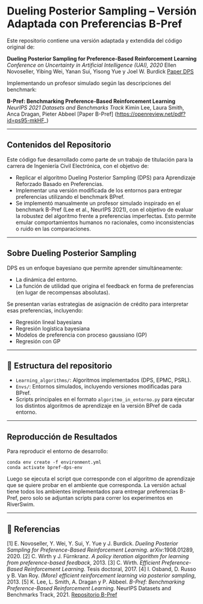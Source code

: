 # Dueling Posterior Sampling – Versión Adaptada con Preferencias B-Pref

Este repositorio contiene una versión adaptada y extendida del código original de:

**Dueling Posterior Sampling for Preference-Based Reinforcement Learning**
*Conference on Uncertainty in Artificial Intelligence (UAI), 2020*
Ellen Novoseller, Yibing Wei, Yanan Sui, Yisong Yue y Joel W. Burdick
[Paper DPS](https://arxiv.org/abs/1908.01289)

Implementando un profesor simulado según las descripciones del benchmark:

**B-Pref: Benchmarking Preference-Based Reinforcement Learning**
*NeurIPS 2021 Datasets and Benchmarks Track*
Kimin Lee, Laura Smith, Anca Dragan, Pieter Abbeel
[Paper B-Pref] (https://openreview.net/pdf?id=ps95-mkHF_)

---

## Contenidos del Repositorio

Este código fue desarrollado como parte de un trabajo de titulación para la carrera de Ingeniería Civil Electrónica, con el objetivo de:

* Replicar el algoritmo Dueling Posterior Sampling (DPS) para Aprendizaje Reforzado Basado en Preferencias.
* Implementar una versión modificada de los entornos para entregar preferencias utilizando el benchmark BPref.
* Se implementó manualmente un profesor simulado inspirado en el benchmark B-Pref (Lee et al., NeurIPS 2021), con el objetivo de evaluar la robustez del algoritmo frente a preferencias imperfectas. Esto permite emular comportamientos humanos no racionales, como inconsistencias o ruido en las comparaciones.

---

## Sobre Dueling Posterior Sampling

DPS es un enfoque bayesiano que permite aprender simultáneamente:

* La dinámica del entorno.
* La función de utilidad que origina el feedback en forma de preferencias (en lugar de recompensas absolutas).

Se presentan varias estrategias de asignación de crédito para interpretar esas preferencias, incluyendo:

* Regresión lineal bayesiana
* Regresión logística bayesiana
* Modelos de preferencia con proceso gaussiano (GP)
* Regresión con GP

---

## 📁 Estructura del repositorio

* `Learning_algorithms/`: Algoritmos implementados (DPS, EPMC, PSRL).
* `Envs/`: Entornos simulados, incluyendo versiones modificadas para BPref.
* Scripts principales en el formato `algoritmo_in_entorno.py` para ejecutar los distintos algoritmos de aprendizaje en la versión BPref de cada entorno.

---

## Reproducción de Resultados

Para reproducir el entorno de desarrollo:

```
conda env create -f environment.yml
conda activate bpref-dps-env
```

Luego se ejecuta el script que corresponde con el algoritmo de aprendizaje que se quiere probar en el ambiente que corresponda. La versión actual tiene todos los ambientes implementados para entregar preferencias B-Pref, pero solo se adjuntan scripts para correr los experimentos en RiverSwim.

---

## 📄 Referencias

\[1] E. Novoseller, Y. Wei, Y. Sui, Y. Yue y J. Burdick. *Dueling Posterior Sampling for Preference-Based Reinforcement Learning*. arXiv:1908.01289, 2020.
\[2] C. Wirth y J. Fürnkranz. *A policy iteration algorithm for learning from preference-based feedback*, 2013.
\[3] C. Wirth. *Efficient Preference-Based Reinforcement Learning*. Tesis doctoral, 2017.
\[4] I. Osband, D. Russo y B. Van Roy. *(More) efficient reinforcement learning via posterior sampling*, 2013.
\[5] K. Lee, L. Smith, A. Dragan y P. Abbeel. *B-Pref: Benchmarking Preference-Based Reinforcement Learning*. NeurIPS Datasets and Benchmarks Track, 2021.
[Repositorio B-Pref](https://github.com/rll-research/B-Pref)
